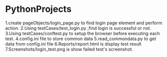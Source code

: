 # PythonProjects
1.create pageObjects/login_page.py to find login page element and perform action.
2.Using testCases/test_login.py ,find login is successful or not.
3.Using testCases/conftest.py to setup the browser before executing each test.
4.config.ini file to store common data
5.read_commondata.py to get data from config.ini file
6.Reports/report.html is display test result
7.Screenshots/login_test.png is show failed test's screenshot.
